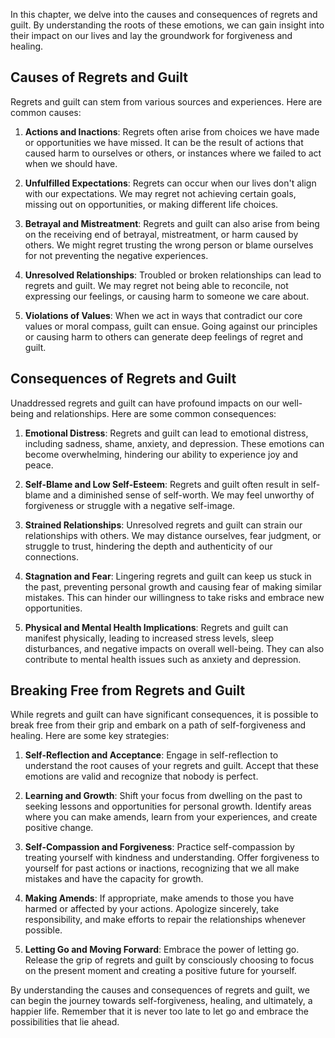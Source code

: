 
In this chapter, we delve into the causes and consequences of regrets and guilt. By understanding the roots of these emotions, we can gain insight into their impact on our lives and lay the groundwork for forgiveness and healing.

**Causes of Regrets and Guilt**
-------------------------------

Regrets and guilt can stem from various sources and experiences. Here are common causes:

1. **Actions and Inactions**: Regrets often arise from choices we have made or opportunities we have missed. It can be the result of actions that caused harm to ourselves or others, or instances where we failed to act when we should have.

2. **Unfulfilled Expectations**: Regrets can occur when our lives don't align with our expectations. We may regret not achieving certain goals, missing out on opportunities, or making different life choices.

3. **Betrayal and Mistreatment**: Regrets and guilt can also arise from being on the receiving end of betrayal, mistreatment, or harm caused by others. We might regret trusting the wrong person or blame ourselves for not preventing the negative experiences.

4. **Unresolved Relationships**: Troubled or broken relationships can lead to regrets and guilt. We may regret not being able to reconcile, not expressing our feelings, or causing harm to someone we care about.

5. **Violations of Values**: When we act in ways that contradict our core values or moral compass, guilt can ensue. Going against our principles or causing harm to others can generate deep feelings of regret and guilt.

**Consequences of Regrets and Guilt**
-------------------------------------

Unaddressed regrets and guilt can have profound impacts on our well-being and relationships. Here are some common consequences:

1. **Emotional Distress**: Regrets and guilt can lead to emotional distress, including sadness, shame, anxiety, and depression. These emotions can become overwhelming, hindering our ability to experience joy and peace.

2. **Self-Blame and Low Self-Esteem**: Regrets and guilt often result in self-blame and a diminished sense of self-worth. We may feel unworthy of forgiveness or struggle with a negative self-image.

3. **Strained Relationships**: Unresolved regrets and guilt can strain our relationships with others. We may distance ourselves, fear judgment, or struggle to trust, hindering the depth and authenticity of our connections.

4. **Stagnation and Fear**: Lingering regrets and guilt can keep us stuck in the past, preventing personal growth and causing fear of making similar mistakes. This can hinder our willingness to take risks and embrace new opportunities.

5. **Physical and Mental Health Implications**: Regrets and guilt can manifest physically, leading to increased stress levels, sleep disturbances, and negative impacts on overall well-being. They can also contribute to mental health issues such as anxiety and depression.

**Breaking Free from Regrets and Guilt**
----------------------------------------

While regrets and guilt can have significant consequences, it is possible to break free from their grip and embark on a path of self-forgiveness and healing. Here are some key strategies:

1. **Self-Reflection and Acceptance**: Engage in self-reflection to understand the root causes of your regrets and guilt. Accept that these emotions are valid and recognize that nobody is perfect.

2. **Learning and Growth**: Shift your focus from dwelling on the past to seeking lessons and opportunities for personal growth. Identify areas where you can make amends, learn from your experiences, and create positive change.

3. **Self-Compassion and Forgiveness**: Practice self-compassion by treating yourself with kindness and understanding. Offer forgiveness to yourself for past actions or inactions, recognizing that we all make mistakes and have the capacity for growth.

4. **Making Amends**: If appropriate, make amends to those you have harmed or affected by your actions. Apologize sincerely, take responsibility, and make efforts to repair the relationships whenever possible.

5. **Letting Go and Moving Forward**: Embrace the power of letting go. Release the grip of regrets and guilt by consciously choosing to focus on the present moment and creating a positive future for yourself.

By understanding the causes and consequences of regrets and guilt, we can begin the journey towards self-forgiveness, healing, and ultimately, a happier life. Remember that it is never too late to let go and embrace the possibilities that lie ahead.
